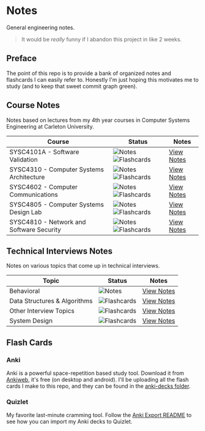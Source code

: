 # Notes

General engineering notes.

> It would be *really* funny if I abandon this project in like 2 weeks.

## Preface

The point of this repo is to provide a bank of organized notes and flashcards I can easily refer to. Honestly I'm just hoping this motivates me to study (and to keep that sweet commit graph green).

## Course Notes

Notes based on lectures from my 4th year courses in Computer Systems Engineering at Carleton University.

| Course | Status | Notes |
|--------|--------|-------|
| SYSC4101A - Software Validation | ![Notes](https://img.shields.io/badge/notes-Outdated-red?style=flat-square) ![Flashcards](https://img.shields.io/badge/flashcards-Outdated-red?style=flat-square) | [View Notes](University/SYSC-4101/sysc-4101.md) |
| SYSC4310 - Computer Systems Architecture | ![Notes](https://img.shields.io/badge/notes-Outdated-red?style=flat-square) ![Flashcards](https://img.shields.io/badge/flashcards-Outdated-red?style=flat-square) | [View Notes](University/SYSC-4310/sysc-4310.md) |
| SYSC4602 - Computer Communications | ![Notes](https://img.shields.io/badge/notes-Underway-yellow?style=flat-square) ![Flashcards](https://img.shields.io/badge/flashcards-Underway-yellow?style=flat-square) | [View Notes](University/SYSC-4602/sysc-4602.md) |
| SYSC4805 - Computer Systems Design Lab | ![Notes](https://img.shields.io/badge/notes-Underway-yellow?style=flat-square) ![Flashcards](https://img.shields.io/badge/flashcards-Underway-yellow?style=flat-square) | [View Notes](University/SYSC-4805/sysc-4805.md) |
| SYSC4810 - Network and Software Security | ![Notes](https://img.shields.io/badge/notes-Outdated-red?style=flat-square) ![Flashcards](https://img.shields.io/badge/flashcards-Outdated-red?style=flat-square) | [View Notes](University/SYSC-4810/sysc-4810.md) |

## Technical Interviews Notes

Notes on various topics that come up in technical interviews.

| Topic | Status | Notes |
|-------|--------|-------|
|Behavioral| ![Notes](https://img.shields.io/badge/notes-Outdated-red?style=flat-square) | [View Notes](Interviews/behavioral.md) |
|Data Structures & Algorithms| ![Flashcards](https://img.shields.io/badge/flashcards-Outdated-red?style=flat-square) |[View Notes](Interviews/DSA/index.md)|
|Other Interview Topics| ![Flashcards](https://img.shields.io/badge/flashcards-Outdated-red?style=flat-square) |[View Notes](Interviews/index.md)|
|System Design| ![Flashcards](https://img.shields.io/badge/flashcards-Outdated-red?style=flat-square) |[View Notes](Interviews/system-design.md)|

## Flash Cards

### Anki

Anki is a powerful space-repetition based study tool. Download it from [Ankiweb](https://apps.ankiweb.net/#downloads), it's free (on desktop and android). I'll be uploading all the flash cards I make to this repo, and they can be found in the [anki-decks folder](flashcards/anki-decks/).

### Quizlet

My favorite last-minute cramming tool. Follow the [Anki Export README](flashcards/ANKI_EXPORT_README.md#importing-to-quizlet) to see how you can import my Anki decks to Quizlet.
